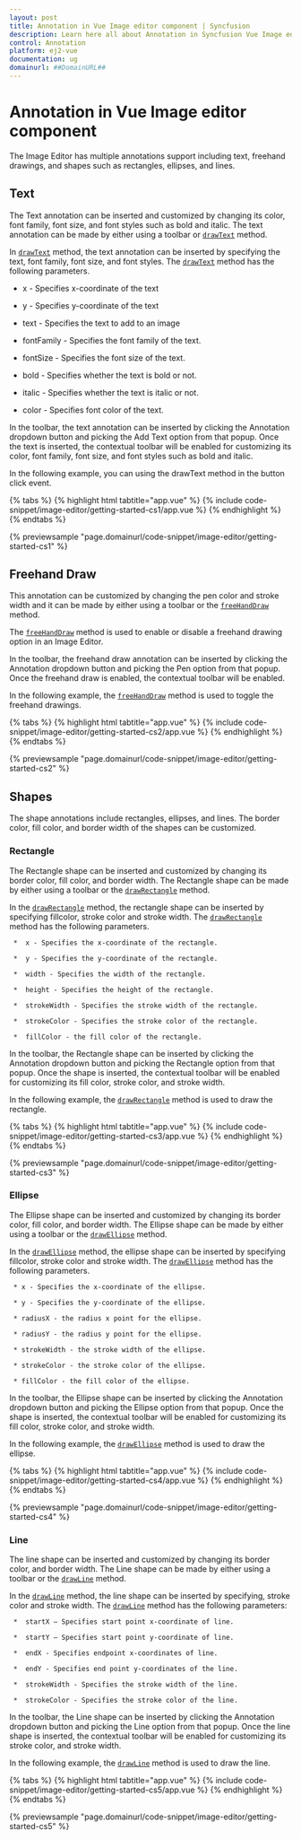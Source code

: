 ```yaml
---
layout: post
title: Annotation in Vue Image editor component | Syncfusion
description: Learn here all about Annotation in Syncfusion Vue Image editor component of Syncfusion Essential JS 2 and more.
control: Annotation 
platform: ej2-vue
documentation: ug
domainurl: ##DomainURL##
---
```


# Annotation in Vue Image editor component

The Image Editor has multiple annotations support including text, freehand drawings, and shapes such as rectangles, ellipses, and lines.

## Text

The Text annotation can be inserted and customized by changing its color, font family, font size, and font styles such as bold and italic. The text annotation can be made by either using a toolbar or [`drawText`](https://ej2.syncfusion.com/vue/documentation/api/image-editor/#drawtext) method.

In [`drawText`](https://ej2.syncfusion.com/vue/documentation/api/image-editor/#drawtext) method, the text annotation can be inserted by specifying the text, font family, font size, and font styles. The [`drawText`](https://ej2.syncfusion.com/vue/documentation/api/image-editor/#drawtext) method has the following parameters.

* x - Specifies x-coordinate of the text

* y - Specifies y-coordinate of the text

* text - Specifies the text to add to an image

* fontFamily - Specifies the font family of the text.

* fontSize - Specifies the font size of the text.

* bold - Specifies whether the text is bold or not.

* italic - Specifies whether the text is italic or not.

* color - Specifies font color of the text.

In the toolbar, the text annotation can be inserted by clicking the Annotation dropdown button and picking the Add Text option from that popup. Once the text is inserted, the contextual toolbar will be enabled for customizing its color, font family, font size, and font styles such as bold and italic.

In the following example, you can using the drawText method in the button click event.

{% tabs %}
{% highlight html tabtitle="app.vue" %}
{% include code-snippet/image-editor/getting-started-cs1/app.vue %}
{% endhighlight %}
{% endtabs %}
        
{% previewsample "page.domainurl/code-snippet/image-editor/getting-started-cs1" %}

## Freehand Draw

This annotation can be customized by changing the pen color and stroke width and it can be made by either using a toolbar or the [`freeHandDraw`](https://ej2.syncfusion.com/vue/documentation/api/image-editor/#freehanddraw) method.

The [`freeHandDraw`](https://ej2.syncfusion.com/vue/documentation/api/image-editor/#freehanddraw) method is used to enable or disable a freehand drawing option in an Image Editor.

In the toolbar, the freehand draw annotation can be inserted by clicking the Annotation dropdown button and picking the Pen option from that popup. Once the freehand draw is enabled, the contextual toolbar will be enabled.

In the following example, the [`freeHandDraw`](https://ej2.syncfusion.com/vue/documentation/api/image-editor/#freehanddraw) method is used to toggle the freehand drawings.

{% tabs %}
{% highlight html tabtitle="app.vue" %}
{% include code-snippet/image-editor/getting-started-cs2/app.vue %}
{% endhighlight %}
{% endtabs %}
        
{% previewsample "page.domainurl/code-snippet/image-editor/getting-started-cs2" %}

## Shapes

The shape annotations include rectangles, ellipses, and lines. The border color, fill color, and border width of the shapes can be customized.

### Rectangle

The Rectangle shape can be inserted and customized by changing its border color, fill color, and border width. The Rectangle shape can be made by either using a toolbar or the [`drawRectangle`](https://ej2.syncfusion.com/vue/documentation/api/image-editor/#drawrectangle) method.

In the [`drawRectangle`](https://ej2.syncfusion.com/vue/documentation/api/image-editor/#drawrectangle) method, the rectangle shape can be inserted by specifying fillcolor, stroke color and stroke width. The [`drawRectangle`](https://ej2.syncfusion.com/vue/documentation/api/image-editor/#drawrectangle) method has the following parameters.

     *  x - Specifies the x-coordinate of the rectangle.

     *  y - Specifies the y-coordinate of the rectangle.

     *  width - Specifies the width of the rectangle.

     *  height - Specifies the height of the rectangle.

     *  strokeWidth - Specifies the stroke width of the rectangle.

     *  strokeColor - Specifies the stroke color of the rectangle.

     *  fillColor - the fill color of the rectangle.

In the toolbar, the Rectangle shape can be inserted by clicking the Annotation dropdown button and picking the Rectangle option from that popup. Once the shape is inserted, the contextual toolbar will be enabled for customizing its fill color, stroke color, and stroke width.

In the following example, the [`drawRectangle`](https://ej2.syncfusion.com/vue/documentation/api/image-editor/#drawrectangle) method is used to draw the rectangle.

{% tabs %}
{% highlight html tabtitle="app.vue" %}
{% include code-snippet/image-editor/getting-started-cs3/app.vue %}
{% endhighlight %}
{% endtabs %}
        
{% previewsample "page.domainurl/code-snippet/image-editor/getting-started-cs3" %}

### Ellipse

The Ellipse shape can be inserted and customized by changing its border color, fill color, and border width. The Ellipse shape can be made by either using a toolbar or the [`drawEllipse`](https://ej2.syncfusion.com/vue/documentation/api/image-editor/#drawellipse) method.

In the [`drawEllipse`](https://ej2.syncfusion.com/vue/documentation/api/image-editor/#drawellipse) method, the ellipse shape can be inserted by specifying fillcolor, stroke color and stroke width. The [`drawEllipse`](https://ej2.syncfusion.com/vue/documentation/api/image-editor/#drawellipse) method has the following parameters.

     * x - Specifies the x-coordinate of the ellipse.

     * y - Specifies the y-coordinate of the ellipse.

     * radiusX - the radius x point for the ellipse.

     * radiusY - the radius y point for the ellipse.

     * strokeWidth - the stroke width of the ellipse.

     * strokeColor - the stroke color of the ellipse.

     * fillColor - the fill color of the ellipse.

In the toolbar, the Ellipse shape can be inserted by clicking the Annotation dropdown button and picking the Ellipse option from that popup. Once the shape is inserted, the contextual toolbar will be enabled for customizing its fill color, stroke color, and stroke width.

In the following example, the [`drawEllipse`](https://ej2.syncfusion.com/vue/documentation/api/image-editor/#drawellipse) method is used to draw the ellipse.

{% tabs %}
{% highlight html tabtitle="app.vue" %}
{% include code-snippet/image-editor/getting-started-cs4/app.vue %}
{% endhighlight %}
{% endtabs %}
        
{% previewsample "page.domainurl/code-snippet/image-editor/getting-started-cs4" %}

### Line

The line shape can be inserted and customized by changing its border color, and border width. The Line shape can be made by either using a toolbar or the [`drawLine`](https://ej2.syncfusion.com/vue/documentation/api/image-editor/#drawline) method.

In the [`drawLine`](https://ej2.syncfusion.com/vue/documentation/api/image-editor/#drawline) method, the line shape can be inserted by specifying, stroke color and stroke width. The [`drawLine`](https://ej2.syncfusion.com/vue/documentation/api/image-editor/#drawline) method has the following parameters:

     *  startX – Specifies start point x-coordinate of line.

     *  startY – Specifies start point y-coordinate of line.

     *  endX - Specifies endpoint x-coordinates of line.

     *  endY - Specifies end point y-coordinates of the line.

     *  strokeWidth - Specifies the stroke width of the line.

     *  strokeColor - Specifies the stroke color of the line.

In the toolbar, the Line shape can be inserted by clicking the Annotation dropdown button and picking the Line option from that popup. Once the line shape is inserted, the contextual toolbar will be enabled for customizing its stroke color, and stroke width.

In the following example, the [`drawLine`](https://ej2.syncfusion.com/vue/documentation/api/image-editor/#drawline) method is used to draw the line.

{% tabs %}
{% highlight html tabtitle="app.vue" %}
{% include code-snippet/image-editor/getting-started-cs5/app.vue %}
{% endhighlight %}
{% endtabs %}
        
{% previewsample "page.domainurl/code-snippet/image-editor/getting-started-cs5" %}
